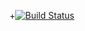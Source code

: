 +[![Build Status](https://travis-ci.org/anastasiya0304/stack.svg?branch=master)](https://travis-ci.org/anastasiya0304/stack)
